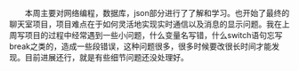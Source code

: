 ﻿　　本周主要对网络编程，数据库，json部分进行了了解和学习。也开始了最终的聊天室项目，项目难点在于如何灵活地实现实时通信以及消息的显示问题。我在上周写项目的过程中经常遇到一些小问题，什么变量名写错，什么switch语句忘写break之类的，造成一些段错误，这种问题很多，很多时候要改很长时间才能发现。目前进展还行，就是有些细节问题还没处理好。